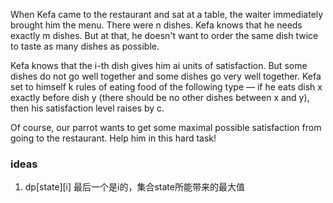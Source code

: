 When Kefa came to the restaurant and sat at a table, the waiter immediately brought him the menu. There were n dishes. Kefa knows that he needs exactly m dishes. But at that, he doesn't want to order the same dish twice to taste as many dishes as possible.

Kefa knows that the i-th dish gives him ai units of satisfaction. But some dishes do not go well together and some dishes go very well together. Kefa set to himself k rules of eating food of the following type — if he eats dish x exactly before dish y (there should be no other dishes between x and y), then his satisfaction level raises by c.

Of course, our parrot wants to get some maximal possible satisfaction from going to the restaurant. Help him in this hard task!

### ideas
1. dp[state][i] 最后一个是i的，集合state所能带来的最大值